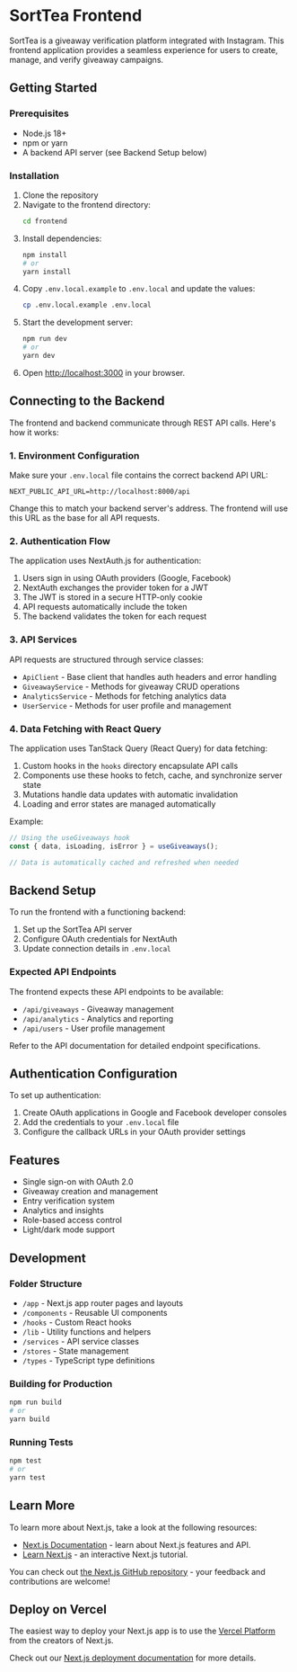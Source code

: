 # SortTea Frontend

SortTea is a giveaway verification platform integrated with Instagram. This frontend application provides a seamless experience for users to create, manage, and verify giveaway campaigns.

## Getting Started

### Prerequisites

- Node.js 18+ 
- npm or yarn
- A backend API server (see Backend Setup below)

### Installation

1. Clone the repository
2. Navigate to the frontend directory:
   ```bash
   cd frontend
   ```
3. Install dependencies:
   ```bash
   npm install
   # or
   yarn install
   ```
4. Copy `.env.local.example` to `.env.local` and update the values:
   ```bash
   cp .env.local.example .env.local
   ```
5. Start the development server:
   ```bash
   npm run dev
   # or
   yarn dev
   ```
6. Open [http://localhost:3000](http://localhost:3000) in your browser.

## Connecting to the Backend

The frontend and backend communicate through REST API calls. Here's how it works:

### 1. Environment Configuration

Make sure your `.env.local` file contains the correct backend API URL:

```
NEXT_PUBLIC_API_URL=http://localhost:8000/api
```

Change this to match your backend server's address. The frontend will use this URL as the base for all API requests.

### 2. Authentication Flow

The application uses NextAuth.js for authentication:

1. Users sign in using OAuth providers (Google, Facebook)
2. NextAuth exchanges the provider token for a JWT
3. The JWT is stored in a secure HTTP-only cookie
4. API requests automatically include the token
5. The backend validates the token for each request

### 3. API Services

API requests are structured through service classes:

- `ApiClient` - Base client that handles auth headers and error handling
- `GiveawayService` - Methods for giveaway CRUD operations
- `AnalyticsService` - Methods for fetching analytics data
- `UserService` - Methods for user profile and management

### 4. Data Fetching with React Query

The application uses TanStack Query (React Query) for data fetching:

1. Custom hooks in the `hooks` directory encapsulate API calls
2. Components use these hooks to fetch, cache, and synchronize server state
3. Mutations handle data updates with automatic invalidation
4. Loading and error states are managed automatically

Example:
```jsx
// Using the useGiveaways hook
const { data, isLoading, isError } = useGiveaways();

// Data is automatically cached and refreshed when needed
```

## Backend Setup

To run the frontend with a functioning backend:

1. Set up the SortTea API server
2. Configure OAuth credentials for NextAuth
3. Update connection details in `.env.local`

### Expected API Endpoints

The frontend expects these API endpoints to be available:

- `/api/giveaways` - Giveaway management
- `/api/analytics` - Analytics and reporting
- `/api/users` - User profile management

Refer to the API documentation for detailed endpoint specifications.

## Authentication Configuration

To set up authentication:

1. Create OAuth applications in Google and Facebook developer consoles
2. Add the credentials to your `.env.local` file
3. Configure the callback URLs in your OAuth provider settings

## Features

- Single sign-on with OAuth 2.0
- Giveaway creation and management
- Entry verification system
- Analytics and insights
- Role-based access control
- Light/dark mode support

## Development

### Folder Structure

- `/app` - Next.js app router pages and layouts
- `/components` - Reusable UI components
- `/hooks` - Custom React hooks
- `/lib` - Utility functions and helpers
- `/services` - API service classes
- `/stores` - State management
- `/types` - TypeScript type definitions

### Building for Production

```bash
npm run build
# or
yarn build
```

### Running Tests

```bash
npm test
# or
yarn test
```

## Learn More

To learn more about Next.js, take a look at the following resources:

- [Next.js Documentation](https://nextjs.org/docs) - learn about Next.js features and API.
- [Learn Next.js](https://nextjs.org/learn) - an interactive Next.js tutorial.

You can check out [the Next.js GitHub repository](https://github.com/vercel/next.js) - your feedback and contributions are welcome!

## Deploy on Vercel

The easiest way to deploy your Next.js app is to use the [Vercel Platform](https://vercel.com/new?utm_medium=default-template&filter=next.js&utm_source=create-next-app&utm_campaign=create-next-app-readme) from the creators of Next.js.

Check out our [Next.js deployment documentation](https://nextjs.org/docs/app/building-your-application/deploying) for more details.
